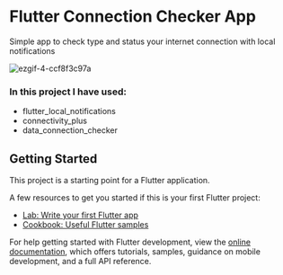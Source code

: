 # Flutter Connection Checker App

Simple app to check type and status your internet connection with local notifications

![ezgif-4-ccf8f3c97a](https://user-images.githubusercontent.com/67923348/208911345-504e28f9-412a-4fc9-8351-ca2227710485.gif)

### In this project I have used:
 - flutter_local_notifications
 - connectivity_plus
 - data_connection_checker

## Getting Started

This project is a starting point for a Flutter application.

A few resources to get you started if this is your first Flutter project:

- [Lab: Write your first Flutter app](https://docs.flutter.dev/get-started/codelab)
- [Cookbook: Useful Flutter samples](https://docs.flutter.dev/cookbook)

For help getting started with Flutter development, view the
[online documentation](https://docs.flutter.dev/), which offers tutorials,
samples, guidance on mobile development, and a full API reference.
